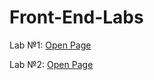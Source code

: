 # Front-End-Labs

Lab №1: 
<a href="https://artur-gorovyi.github.io/Front-End-Labs/Lab%201/app-root/public/index.html" target="_blank">Open Page</a>

Lab №2: 
<a href="https://artur-gorovyi.github.io/Front-End-Labs/Lab%202/dist/index.html" target="_blank">Open Page</a>
